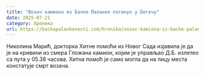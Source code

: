```yaml
---
title: "Возач камиона из Бачке Паланке погинуо у Бегечу"
date: 2025-07-21
category: Хроника
url: https://backapalankavesti.com/hronika/vozac-kamiona-iz-backe-palanke-poginuo-u-begecu/
---
```


Николина Марић, докторка Хитне помоћи из Новог Сада изјавила је да је на кривини из смера Гложана камион, којим је управљао Д.Б. излетео са пута у 05.38 часова. Хитна помоћ је само могла да на лицу места констатује смрт возача.
